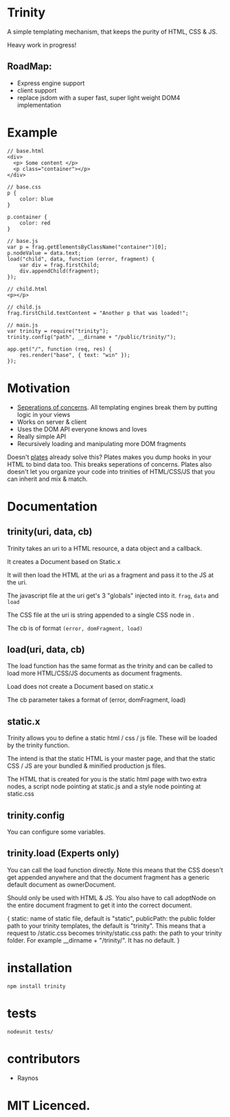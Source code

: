 # Trinity

A simple templating mechanism, that keeps the purity of HTML, CSS & JS.

Heavy work in progress!

## RoadMap:

- Express engine support
- client support
- replace jsdom with a super fast, super light weight DOM4 implementation

# Example

	// base.html
	<div>
	  <p> Some content </p>
	  <p class="container"></p>
	</div>

	// base.css
	p {
		color: blue
	}

	p.container {
		color: red
	}

	// base.js
	var p = frag.getElementsByClassName("container")[0];
	p.nodeValue = data.text;
	load("child", data, function (error, fragment) {
		var div = frag.firstChild;
		div.appendChild(fragment);
	});

	// child.html
	<p></p>

	// child.js
	frag.firstChild.textContent = "Another p that was loaded!";

	// main.js
	var trinity = require("trinity");
	trinity.config("path", __dirname + "/public/trinity/");

	app.get("/", function (req, res) {
		res.render("base", { text: "win" });
	});

# Motivation

 - [Seperations of concerns][1]. All templating engines break them by putting logic in your views
 - Works on server & client
 - Uses the DOM API everyone knows and loves
 - Really simple API
 - Recursively loading and manipulating more DOM fragments

Doesn't [plates][2] already solve this? Plates makes you dump hooks in your HTML to bind data too. This breaks seperations of concerns. Plates also doesn't let you organize your code into trinities of HTML/CSS/JS that you can inherit and mix & match.

# Documentation

## trinity(uri, data, cb)

Trinity takes an uri to a HTML resource, a data object and a callback. 

It creates a Document based on Static.x

It will then load the HTML at the uri as a fragment and pass it to the JS at the uri.

The javascript file at the uri get's 3 "globals" injected into it. `frag`, `data` and `load`

The CSS file at the uri is string appended to a single CSS node in <head>.

The cb is of format `(error, domFragment, load)`

## load(uri, data, cb)

The load function has the same format as the trinity and can be called to load more HTML/CSS/JS documents as document fragments.

Load does not create a Document based on static.x

The cb parameter takes a format of (error, domFragment, load)

## static.x

Trinity allows you to define a static html / css / js file. These will be loaded by the trinity function. 

The intend is that the static HTML is your master page, and that the static CSS / JS are your bundled & minified production js files.

The HTML that is created for you is the static html page with two extra nodes, a script node pointing at static.js and a style node pointing at static.css

## trinity.config

You can configure some variables.

## trinity.load (Experts only)

You can call the load function directly. Note this means that the CSS doesn't get appended anywhere and that the document fragment has a generic default document as ownerDocument.

Should only be used with HTML & JS. You also have to call adoptNode on the entire document fragment to get it into the correct document.


{
	static: name of static file, default is "static",
	publicPath: the public folder path to your trinity templates, the default is 
		"trinity". This means that a request to /static.css becomes trinity/static.css
	path: the path to your trinity folder. For example __dirname + "/trinity/". It has no
		default.
}

# installation

`npm install trinity`

# tests

`nodeunit tests/`

# contributors

 - Raynos

# MIT Licenced.

  [1]: http://en.wikipedia.org/wiki/Separation_of_concerns
  [2]: https://github.com/flatiron/plates